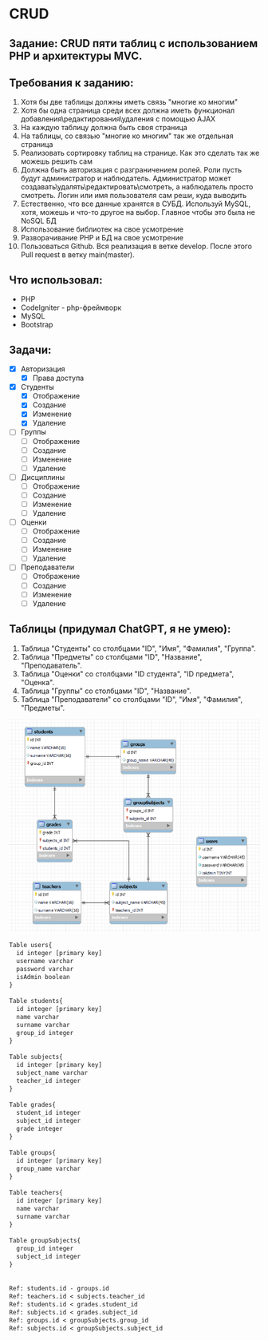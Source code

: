 # CRUD

## Задание: CRUD пяти таблиц с использованием PHP и архитектуры MVC.

## Требования к заданию:
1. Хотя бы две таблицы должны иметь связь "многие ко многим"
2. Хотя бы одна страница среди всех должна иметь функционал добавления\редактирования\удаления с помощью AJAX
3. На каждую таблицу должна быть своя страница
4. На таблицы, со связью "многие ко многим" так же отдельная страница
5. Реализовать сортировку таблиц на странице. Как это сделать так же можешь решить сам
6. Должна быть авторизация с разграничением ролей. Роли пусть будут администратор и наблюдатель. Администратор может создавать\удалять\редактировать\смотреть, а наблюдатель просто смотреть. Логин или имя пользователя сам реши, куда выводить
7. Естественно, что все данные хранятся в СУБД. Используй MySQL, хотя, можешь и что-то другое на выбор. Главное чтобы это была не NoSQL БД
8. Использование библиотек на свое усмотрение
9. Разворачивание PHP и БД на свое усмотрение
10. Пользоваться Github. Вся реализация в ветке develop. После этого Pull request в ветку main(master).

## Что использовал:
 - PHP
 - CodeIgniter - php-фреймворк
 - MySQL
 - Bootstrap

## Задачи:
- [x] Авторизация
  - [x] Права доступа
- [x] Студенты
  - [x] Отображение
  - [x] Создание
  - [x] Изменение
  - [x] Удаление
- [ ] Группы
    - [ ] Отображение
    - [ ] Создание
    - [ ] Изменение
    - [ ] Удаление
- [ ] Дисциплины
    - [ ] Отображение
    - [ ] Создание
    - [ ] Изменение
    - [ ] Удаление
- [ ] Оценки
    - [ ] Отображение
    - [ ] Создание
    - [ ] Изменение
    - [ ] Удаление
- [ ] Преподаватели
    - [ ] Отображение
    - [ ] Создание
    - [ ] Изменение
    - [ ] Удаление

## Таблицы (придумал ChatGPT, я не умею):
1. Таблица "Студенты" со столбцами "ID", "Имя", "Фамилия", "Группа".
2. Таблица "Предметы" со столбцами "ID", "Название", "Преподаватель".
3. Таблица "Оценки" со столбцами "ID студента", "ID предмета", "Оценка".
4. Таблица "Группы" со столбцами "ID", "Название".
5. Таблица "Преподаватели" со столбцами "ID", "Имя", "Фамилия", "Предметы".

![](./misc/db_diagram.png)

```dbml
Table users{
  id integer [primary key]
  username varchar
  password varchar
  isAdmin boolean
}

Table students{
  id integer [primary key]
  name varchar
  surname varchar
  group_id integer
}

Table subjects{
  id integer [primary key]
  subject_name varchar
  teacher_id integer
}

Table grades{
  student_id integer
  subject_id integer
  grade integer
}

Table groups{
  id integer [primary key]
  group_name varchar
}

Table teachers{
  id integer [primary key]
  name varchar
  surname varchar
}

Table groupSubjects{
  group_id integer
  subject_id integer
}


Ref: students.id - groups.id
Ref: teachers.id < subjects.teacher_id
Ref: students.id < grades.student_id
Ref: subjects.id < grades.subject_id
Ref: groups.id < groupSubjects.group_id
Ref: subjects.id < groupSubjects.subject_id
```
